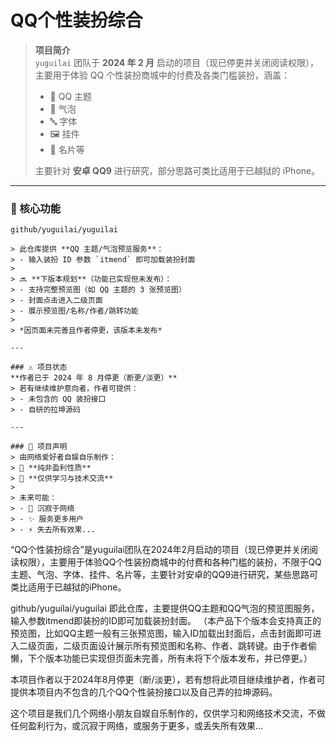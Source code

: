 # QQ个性装扮综合

> **项目简介**  
> `yuguilai` 团队于 **2024 年 2 月** 启动的项目（现已停更并关闭阅读权限），主要用于体验 QQ 个性装扮商城中的付费及各类门槛装扮，涵盖：  
> - 💠 QQ 主题  
> - 💬 气泡  
> - 🔤 字体  
> - 🖼️ 挂件  
> - 📇 名片等  
>  
> 主要针对 **安卓 QQ9** 进行研究，部分思路可类比适用于已越狱的 iPhone。

---

### 🧩 核心功能
```plaintext
github/yuguilai/yuguilai

> 此仓库提供 **QQ 主题/气泡预览服务**：  
> - 输入装扮 ID 参数 `itmend` 即可加载装扮封面  
>  
> 🔜 **下版本规划**（功能已实现但未发布）：  
> - 支持完整预览图（如 QQ 主题的 3 张预览图）  
> - 封面点击进入二级页面  
> - 展示预览图/名称/作者/跳转功能  
>  
> *因页面未完善且作者停更，该版本未发布*

---

### ⚠️ 项目状态
**作者已于 2024 年 8 月停更（断更/淡更）**  
> 若有继续维护意向者，作者可提供：  
> - 未包含的 QQ 装扮接口  
> - 自研的拉坤源码  

---

### 📜 项目声明
> 由网络爱好者自娱自乐制作：  
> 🔸 **纯非盈利性质**  
> 🔸 **仅供学习与技术交流**  
>  
> 未来可能：  
> - 🌌 沉寂于网络  
> - ✨ 服务更多用户  
> - ⚡ 失去所有效果...
```


“QQ个性装扮综合”是yuguilai团队在2024年2月启动的项目（现已停更并关闭阅读权限），主要用于体验QQ个性装扮商城中的付费和各种门槛的装扮，不限于QQ主题、气泡、字体、挂件、名片等，主要针对安卓的QQ9进行研究，某些思路可类比适用于已越狱的iPhone。

github/yuguilai/yuguilai
即此仓库，主要提供QQ主题和QQ气泡的预览图服务，输入参数itmend即装扮的ID即可加载装扮封面。
（本产品下个版本会支持真正的预览图，比如QQ主题一般有三张预览图，输入ID加载出封面后，点击封面即可进入二级页面，二级页面设计展示所有预览图和名称、作者、跳转键。由于作者偷懒，下个版本功能已实现但页面未完善，所有未将下个版本发布，并已停更。）

本项目作者以于2024年8月停更（断/淡更），若有想将此项目继续维护者，作者可提供本项目内不包含的几个QQ个性装扮接口以及自己弄的拉坤源码。

这个项目是我们几个网络小朋友自娱自乐制作的，仅供学习和网络技术交流，不做任何盈利行为，或沉寂于网络，或服务于更多，或丢失所有效果...

